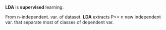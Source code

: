 **LDA** is **supervised** learning.

From n-independent. var. of dataset.
**LDA** extracts P<= n new independent var. that separate most of classes of dependent var.

